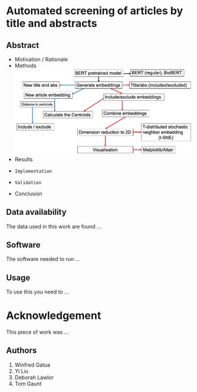 # Automated screening of articles by title and abstracts

## Abstract
* Motivation / Rationale
* Methods
  ![Autoscreeningstrategy](./Images/Screening_usingBERT.png)
* Results
*     Implementation
*     Validation
* Conclusion

## Data availability
The data used in this work are found ...
## Software
The software needed to run ...
## Usage
To use this you need to ...

# Acknowledgement
This piece of work was ...

## Authors
1. Winfred Gatua
2. Yi Liu
3. Deborah Lawlor
4. Tom Gaunt

